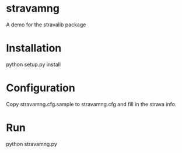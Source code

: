 stravamng
=========

A demo for the stravalib package

Installation
============

python setup.py install


Configuration
=============

Copy stravamng.cfg.sample to stravamng.cfg and fill in the strava info.

Run
===
python stravamng.py
